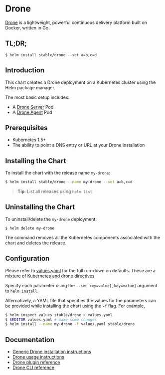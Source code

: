 # Drone

[Drone](http://docs.drone.io/) is a lightweight, powerful continuous delivery platform built on Docker, written in Go.

## TL;DR;

```console
$ helm install stable/drone --set a=b,c=d
```

## Introduction

This chart creates a Drone deployment on a Kubernetes cluster using the Helm package manager.

The most basic setup includes:

- A [Drone Server](http://docs.drone.io/installation/) Pod
- A [Drone Agent](http://docs.drone.io/installation/) Pod

## Prerequisites

- Kubernetes 1.5+
- The ability to point a DNS entry or URL at your Drone installation

## Installing the Chart

To install the chart with the release name `my-drone`:

```bash
$ helm install stable/drone --name my-drone --set a=b,c=d
```

> **Tip**: List all releases using `helm list`

## Uninstalling the Chart

To uninstall/delete the `my-drone` deployment:

```console
$ helm delete my-drone
```

The command removes all the Kubernetes components associated with the chart and deletes the release.

## Configuration

Please refer to [values.yaml](values.yaml) for the full run-down on defaults. These are a mixture of Kubernetes and drone directives.

Specify each parameter using the `--set key=value[,key=value]` argument to `helm install`.

Alternatively, a YAML file that specifies the values for the parameters can be provided while
installing the chart using the `-f` flag. For example,

```bash
$ helm inspect values stable/drone > values.yaml
$ $EDITOR values.yaml # make some changes
$ helm install --name my-drone -f values.yaml stable/drone
```

## Documentation

- [Generic Drone installation instructions](http://docs.drone.io/installation/)
- [Drone usage instructions](http://docs.drone.io/getting-started/)
- [Drone plugin reference](http://docs.drone.io/plugin-overview/)
- [Drone CLI reference](http://docs.drone.io/cli-installation/)
